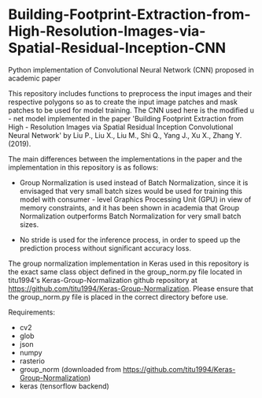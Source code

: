 # Building-Footprint-Extraction-from-High-Resolution-Images-via-Spatial-Residual-Inception-CNN
Python implementation of Convolutional Neural Network (CNN) proposed in academic paper

This repository includes functions to preprocess the input images and their respective polygons so as to create the input image patches 
and mask patches to be used for model training. The CNN used here is the modified u - net model implemented in the paper 
'Building Footprint Extraction from High - Resolution Images via Spatial Residual Inception Convolutional Neural Network' by 
Liu P., Liu X., Liu M., Shi Q., Yang J., Xu X., Zhang Y. (2019).

The main differences between the implementations in the paper and the implementation in this repository is as follows:

- Group Normalization is used instead of Batch Normalization, since it is envisaged that very small batch sizes would be used for 
  training this model with consumer - level Graphics Processing Unit (GPU) in view of memory constraints, and it has been shown in
  academia that Group Normalization outperforms Batch Normalization for very small batch sizes.
  
- No stride is used for the inference process, in order to speed up the prediction process without significant accuracy loss.

The group normalization implementation in Keras used in this repository is the exact same class object defined in the group_norm.py file 
located in titu1994's Keras-Group-Normalization github repository at https://github.com/titu1994/Keras-Group-Normalization. 
Please ensure that the group_norm.py file is placed in the correct directory before use.

Requirements:
- cv2
- glob
- json
- numpy
- rasterio
- group_norm (downloaded from https://github.com/titu1994/Keras-Group-Normalization)
- keras (tensorflow backend)
